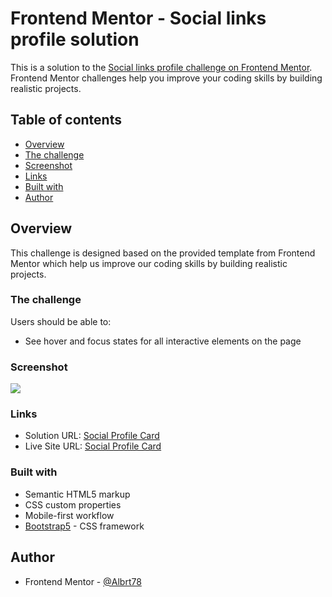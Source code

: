 # Frontend Mentor - Social links profile solution

This is a solution to the [Social links profile challenge on Frontend Mentor](https://www.frontendmentor.io/challenges/social-links-profile-UG32l9m6dQ). Frontend Mentor challenges help you improve your coding skills by building realistic projects.

## Table of contents

-   [Overview](#overview)
-   [The challenge](#the-challenge)
-   [Screenshot](#screenshot)
-   [Links](#links)
-   [Built with](#built-with)
-   [Author](#author)

## Overview

This challenge is designed based on the provided template from Frontend Mentor which help us improve our coding skills by building realistic projects.

### The challenge

Users should be able to:

-   See hover and focus states for all interactive elements on the page

### Screenshot

![](./My_Screenshot.png)

### Links

-   Solution URL: [Social Profile Card](https://github.com/Albrt78/socialprofilecard.github.io)
-   Live Site URL: [Social Profile Card](https://albrt78.github.io/socialprofilecard.github.io/)

### Built with

-   Semantic HTML5 markup
-   CSS custom properties
-   Mobile-first workflow
-   [Bootstrap5](https://getbootstrap.com) - CSS framework

## Author

-   Frontend Mentor - [@Albrt78](https://www.frontendmentor.io/profile/Albrt78)
